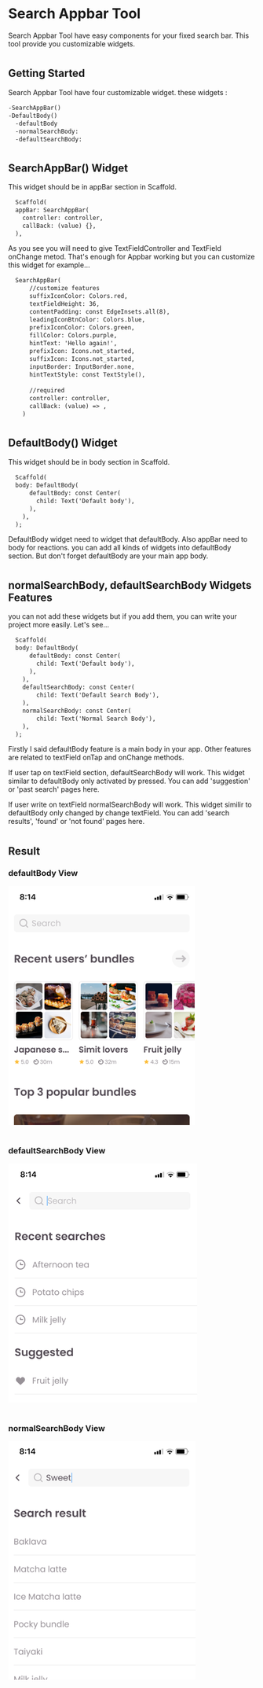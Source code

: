 # Search Appbar Tool

Search Appbar Tool have easy components for your fixed search bar.
This tool provide you customizable widgets.


#
## Getting Started
  Search Appbar Tool have four customizable widget. these widgets :

    -SearchAppBar()
    -DefaultBody()
      -defaultBody
      -normalSearchBody:
      -defaultSearchBody:

#

## SearchAppBar() Widget

This widget should be in appBar section in Scaffold.

      Scaffold(
      appBar: SearchAppBar(
        controller: controller,
        callBack: (value) {},
      ),

As you see you will need to give TextFieldController and TextField onChange metod. That's enough for Appbar working but you can customize this widget for example...

      SearchAppBar(
          //customize features
          suffixIconColor: Colors.red,
          textFieldHeight: 36,
          contentPadding: const EdgeInsets.all(8),
          leadingIconBtnColor: Colors.blue,
          prefixIconColor: Colors.green,
          fillColor: Colors.purple,
          hintText: 'Hello again!',
          prefixIcon: Icons.not_started,
          suffixIcon: Icons.not_started,
          inputBorder: InputBorder.none,
          hintTextStyle: const TextStyle(),

          //required
          controller: controller,
          callBack: (value) => ,
        )

#

## DefaultBody() Widget

This widget should be in body section in Scaffold.

      Scaffold(
      body: DefaultBody(
          defaultBody: const Center(
            child: Text('Default body'),
          ),
        ),
      );

DefaultBody widget need to widget that defaultBody.
Also appBar need to body for reactions. you can add all kinds of widgets into defaultBody section. But don't forget defaultBody are your main app body.
#

## normalSearchBody, defaultSearchBody Widgets Features

you can not add these widgets but if you add them, you can write your project more easily. Let's see...

      Scaffold(
      body: DefaultBody(
          defaultBody: const Center(
            child: Text('Default body'),
          ),
        ),
        defaultSearchBody: const Center(
            child: Text('Default Search Body'),
        ),
        normalSearchBody: const Center(
            child: Text('Normal Search Body'),
        ),
      );

Firstly I said defaultBody feature is a main body in your app. Other features are related to textField onTap and onChange methods.

If user tap on textField section, defaultSearchBody will work. This widget similar to defaultBody
only activated by pressed. You can add 'suggestion' or 'past search' pages here.

If user write on textField normalSearchBody will work.
This widget similir to defaultBody only changed by change textField. You can add 'search results', 'found' or 'not found' pages here.
#

## Result
### defaultBody View
![default_1](https://github.com/MuhammetFatihAktug/SearchAppBarTool/blob/main/img/defaultNew.png)
#
### defaultSearchBody View
![default_2](https://github.com/MuhammetFatihAktug/SearchAppBarTool/blob/main/img/defaultSearchNew.png)
#
### normalSearchBody View
![default_3](https://github.com/MuhammetFatihAktug/SearchAppBarTool/blob/main/img/normalSearchNew.png)

